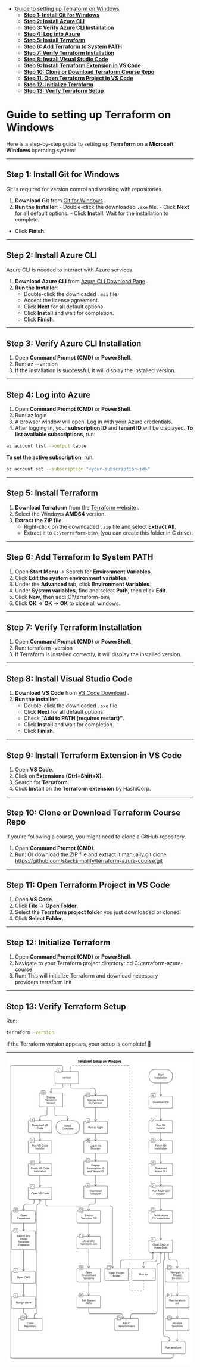 - [Guide to setting up Terraform on Windows](#guide-to-setting-up-terraform-on-windows)
  - [**Step 1: Install Git for Windows**](#step-1-install-git-for-windows)
  - [**Step 2: Install Azure CLI**](#step-2-install-azure-cli)
  - [**Step 3: Verify Azure CLI Installation**](#step-3-verify-azure-cli-installation)
  - [**Step 4: Log into Azure**](#step-4-log-into-azure)
  - [**Step 5: Install Terraform**](#step-5-install-terraform)
  - [**Step 6: Add Terraform to System PATH**](#step-6-add-terraform-to-system-path)
  - [**Step 7: Verify Terraform Installation**](#step-7-verify-terraform-installation)
  - [**Step 8: Install Visual Studio Code**](#step-8-install-visual-studio-code)
  - [**Step 9: Install Terraform Extension in VS Code**](#step-9-install-terraform-extension-in-vs-code)
  - [**Step 10: Clone or Download Terraform Course Repo**](#step-10-clone-or-download-terraform-course-repo)
  - [**Step 11: Open Terraform Project in VS Code**](#step-11-open-terraform-project-in-vs-code)
  - [**Step 12: Initialize Terraform**](#step-12-initialize-terraform)
  - [**Step 13: Verify Terraform Setup**](#step-13-verify-terraform-setup)

# Guide to setting up Terraform on Windows

Here is a step-by-step guide to setting up **Terraform** on a **Microsoft Windows** operating system:

---

## **Step 1: Install Git for Windows**

Git is required for version control and working with repositories.

1. **Download Git** from [﻿Git for Windows](https://git-scm.com/downloads) .
2. **Run the Installer**: - Double-click the downloaded `.exe` file. - Click **Next** for all default options. - Click **Install**.
   `﻿`Wait for the installation to complete.

- Click **Finish**.

---

## **Step 2: Install Azure CLI**

Azure CLI is needed to interact with Azure services.

1. **Download Azure CLI** from [﻿Azure CLI Download Page](https://aka.ms/installazurecliwindows) .
2. **Run the Installer**:
   - Double-click the downloaded `.msi` file.
   - Accept the license agreement.
   - Click **Next** for all default options.
   - Click **Install** and wait for completion.
   - Click **Finish**.

---

## **Step 3: Verify Azure CLI Installation**

1. Open **Command Prompt (CMD)** or **PowerShell**.
2. Run: az --version
3. If the installation is successful, it will display the installed version.

---

## **Step 4: Log into Azure**

1. Open **Command Prompt (CMD)** or **PowerShell**.
2. Run: az login
3. A browser window will open. Log in with your Azure credentials.
4. After logging in, your **subscription ID** and **tenant ID** will be displayed.
   **To list available subscriptions**, run:

```sh
az account list --output table
```

**To set the active subscription**, run:

```sh
az account set --subscription "<your-subscription-id>"
```

---

## **Step 5: Install Terraform**

1. **Download Terraform** from the [﻿Terraform website](https://developer.hashicorp.com/terraform/downloads) .
2. Select the Windows **AMD64** version.
3. **Extract the ZIP file**:
   - Right-click on the downloaded `.zip` file and select **Extract All**.
   - Extract it to `C:\terraform-bin\` (you can create this folder in C drive).

---

## **Step 6: Add Terraform to System PATH**

1. Open **Start Menu** → Search for **Environment Variables**.
2. Click **Edit the system environment variables**.
3. Under the **Advanced** tab, click **Environment Variables**.
4. Under **System variables**, find and select **Path**, then click **Edit**.
5. Click **New**, then add: C:\terraform-bin\
6. Click **OK** → **OK** → **OK** to close all windows.

---

## **Step 7: Verify Terraform Installation**

1. Open **Command Prompt (CMD)** or **PowerShell**.
2. Run: terraform -version
3. If Terraform is installed correctly, it will display the installed version.

---

## **Step 8: Install Visual Studio Code**

1. **Download VS Code** from [﻿VS Code Download](https://code.visualstudio.com/Download) .
2. **Run the Installer**:
   - Double-click the downloaded `.exe` file.
   - Click **Next** for all default options.
   - Check **"Add to PATH (requires restart)"**.
   - Click **Install** and wait for completion.
   - Click **Finish**.

---

## **Step 9: Install Terraform Extension in VS Code**

1. Open **VS Code**.
2. Click on **Extensions (Ctrl+Shift+X)**.
3. Search for **Terraform**.
4. Click **Install** on the **Terraform extension** by HashiCorp.

---

## **Step 10: Clone or Download Terraform Course Repo**

If you're following a course, you might need to clone a GitHub repository.

1. Open **Command Prompt (CMD)**.
2. Run: Or download the ZIP file and extract it manually.git clone https://github.com/stacksimplify/terraform-azure-course.git

---

## **Step 11: Open Terraform Project in VS Code**

1. Open **VS Code**.
2. Click **File** → **Open Folder**.
3. Select the **Terraform project folder** you just downloaded or cloned.
4. Click **Select Folder**.

---

## **Step 12: Initialize Terraform**

1. Open **Command Prompt (CMD)** or **PowerShell**.
2. Navigate to your Terraform project directory: cd C:\terraform-azure-course
3. Run: This will initialize Terraform and download necessary providers.terraform init

---

## **Step 13: Verify Terraform Setup**

Run:

```sh
terraform -version
```

If the Terraform version appears, your setup is complete! 🎉

---

![Flow Chart](diagram-export-17-02-2025-00_11_21.png)
